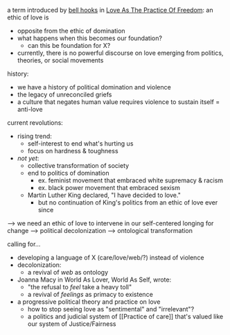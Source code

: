 a term introduced by [bell hooks](https://en.wikipedia.org/wiki/Bell_hooks) in [Love As The Practice Of Freedom](https://blackcommunityhamburg.blackblogs.org/wp-content/uploads/sites/920/2020/10/bell-hooks-Love-as-the-Practice-of-Freedom.pdf):
an ethic of love is
* opposite from the ethic of domination
* what happens when this becomes our foundation?
	* can this be foundation for X?
* currently, there is no powerful discourse on love emerging from politics, theories, or social movements

history:
* we have a history of political domination and violence
* the legacy of unreconciled griefs
* a culture that negates human value requires violence to sustain itself = anti-love

 current revolutions:
* rising trend: 
	* self-interest to end what's hurting us
	* focus on hardness & toughness
* *not* *yet*: 
	* collective transformation of society
	* end to politics of domination
		* ex. feminist movement that embraced white supremacy & racism
		* ex. black power movement that embraced sexism
	* Martin Luther King declared, "I have decided to love."
		* but no continuation of King's politics from an ethic of love ever since

--> we need an ethic of love to intervene in our self-centered longing for change
--> political decolonization
--> ontological transformation

calling for...
* developing a language of X (care/love/web/?) instead of violence
* decolonization:
	* a revival of *web* as ontology
* Joanna Macy in World As Lover, World As Self, wrote: 
	* "the refusal to *feel* take a heavy toll"
	* a revival of *feelings* as primacy to existence
* a progressive political theory and practice on love
	* how to stop seeing love as "sentimental" and "irrelevant"?
	* a politics and judicial system of [[Practice of care]] that's valued like our system of Justice/Fairness